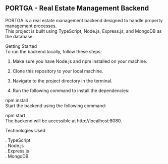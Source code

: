 <h2>PORTGA - Real Estate Management Backend</h2>
PORTGA is a real estate management backend designed to handle property management processes.<br>
This project is built using TypeScript, Node.js, Express.js, and MongoDB as the database.

Getting Started<br>
To run the backend locally, follow these steps:<br>

1. Make sure you have Node.js and npm installed on your machine.

2. Clone this repository to your local machine.

3. Navigate to the project directory in the terminal.

4. Run the following command to install the dependencies:


npm install<br>
Start the backend using the following command:


npm start<br>
The backend will be accessible at http://localhost:8080.

Technologies Used<br>

. TypeScript<br>
. Node.js<br>
. Express.js<br>
. MongoDB<br>
